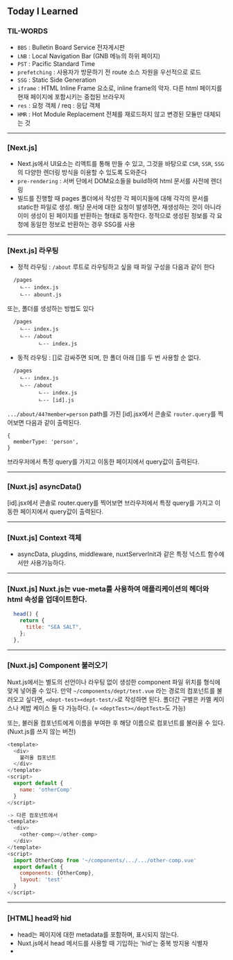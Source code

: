## Today I Learned

### TIL-WORDS

- `BBS` : Bulletin Board Service 전자게시판
- `LNB` : Local Navigation Bar (GNB 메뉴의 하위 페이지)
- `PST` : Pacific Standard Time
- `prefetching` : 사용자가 방문하기 전 route 소스 자원을 우선적으로 로드
- `SSG` : Static Side Generation
- `iframe` : HTML Inline Frame 요소로, inline frame의 약자. 다른 html 페이지를 현재 페이지에 포함시키는 중첩된 브라우저
- `res` : 요청 객체 / req : 응답 객체
- `HMR` : Hot Module Replacement 전체를 재로드하지 않고 변경된 모듈만 대체되는 것

---

### [Next.js]

- Next.js에서 UI요소는 리액트를 통해 만들 수 있고, 그것을 바탕으로 `CSR`, `SSR`, `SSG`의 다양한 렌더링 방식을 이용할 수 있도록 도와준다
- `pre-rendering` : 서버 단에서 DOM요소들을 build하여 html 문서를 사전에 렌더링
- 빌드를 진행할 때 pages 폴더에서 작성한 각 페이지들에 대해 각각의 문서를 static한 파일로 생성. 해당 문서에 대한 요청이 발생하면, 재생성하는 것이 아니라 이미 생성이 된 페이지를 반환하는 형태로 동작한다. 정적으로 생성된 정보를 각 요청에 동일한 정보로 반환하는 경우 SSG를 사용

---

### [Next.js] 라우팅

- 정적 라우팅 : `/about` 루트로 라우팅하고 싶을 때 파일 구성을 다음과 같이 한다

```
  /pages
    ㄴ-- index.js
    ㄴ-- abount.js
```

또는, 폴더를 생성하는 방법도 있다

```
  /pages
    ㄴ-- index.js
    ㄴ-- /about
          ㄴ-- index.js
```

- 동적 라우팅 : []로 감싸주면 되며, 한 폴더 아래 []를 두 번 사용할 순 없다.

```
  /pages
    ㄴ-- index.js
    ㄴ-- /about
          ㄴ-- index.js
          ㄴ-- [id].js
```

`.../about/44?member=person` path를 가진 [id].jsx에서 콘솔로 `router.query`를 찍어보면 다음과 같이 출력된다.

```
{
  memberType: 'person',
}
```

브라우저에서 특정 query를 가지고 이동한 페이지에서 query값이 출력된다.

---

### [Nuxt.js] asyncData()

[id].jsx에서 콘솔로 router.query를 찍어보면 브라우저에서 특정 query를 가지고 이동한 페이지에서 query값이 출력된다.

---

### [Nuxt.js] Context 객체

- asyncData, plugdins, middleware, nuxtServerInit과 같은 특정 넉스트 함수에서만 사용가능하다.

---

### [Nuxt.js] Nuxt.js는 vue-meta를 사용하여 애플리케이션의 헤더와 html 속성을 업데이트한다.

```javascript
  head() {
    return {
      title: "SEA SALT",
    };
  },
```

---

### [Nuxt.js] Component 불러오기

Nuxt.js에서는 별도의 선언이나 라우팅 없이 생성한 component 파일 위치를 형식에 맞게 넣어줄 수 있다.
만약 `~/components/dept/test.vue` 라는 경로의 컴포넌트를 불러오고 싶다면, `<dept-test><dept-test/>`로 작성하면 된다.
폴더간 구별은 카멜 케이스나 케밥 케이스 둘 다 가능하다. (= `<deptTest></deptTest>`도 가능)

또는, 불러올 컴포넌트에게 이름을 부여한 후 해당 이름으로 컴포넌트를 불러올 수 있다. (Nuxt.js를 쓰지 않는 버전)

```javascript
<template>
  <div>
    불러올 컴포넌트
  </div>
</template>
<script>
  export default {
    name: 'otherComp'
  }
</script>

-> 다른 컴포넌트에서
<template>
  <div>
    <other-comp></other-comp>
  </div>
</template>
<script>
  import OtherComp from '~/components/.../.../other-comp.vue'
  export default {
    components: {OtherComp},
    layout: 'test'
  }
</script>
```

---

### [HTML] head와 hid

- head는 페이지에 대한 metadata를 포함하며, 표시되지 않는다.
- Nuxt.js에서 head 메서드를 사용할 때 기입하는 'hid'는 중복 방지용 식별자
-
